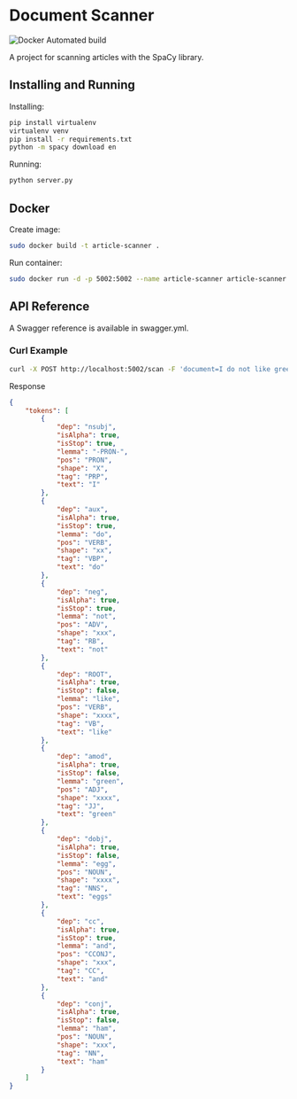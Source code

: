 # Document Scanner

![Docker Automated build](https://img.shields.io/docker/automated/richteaman/document-scanner.svg)

A project for scanning articles with the SpaCy library.

## Installing and Running

Installing:
```bash
pip install virtualenv
virtualenv venv
pip install -r requirements.txt
python -m spacy download en
```

Running:
```bash
python server.py
```

## Docker

Create image:
```bash
sudo docker build -t article-scanner .
```

Run container:
```bash
sudo docker run -d -p 5002:5002 --name article-scanner article-scanner
```

## API Reference

A Swagger reference is available in swagger.yml.

### Curl Example

```bash
curl -X POST http://localhost:5002/scan -F 'document=I do not like green eggs and ham'
```

Response
```json
{
    "tokens": [
        {
            "dep": "nsubj",
            "isAlpha": true,
            "isStop": true,
            "lemma": "-PRON-",
            "pos": "PRON",
            "shape": "X",
            "tag": "PRP",
            "text": "I"
        },
        {
            "dep": "aux",
            "isAlpha": true,
            "isStop": true,
            "lemma": "do",
            "pos": "VERB",
            "shape": "xx",
            "tag": "VBP",
            "text": "do"
        },
        {
            "dep": "neg",
            "isAlpha": true,
            "isStop": true,
            "lemma": "not",
            "pos": "ADV",
            "shape": "xxx",
            "tag": "RB",
            "text": "not"
        },
        {
            "dep": "ROOT",
            "isAlpha": true,
            "isStop": false,
            "lemma": "like",
            "pos": "VERB",
            "shape": "xxxx",
            "tag": "VB",
            "text": "like"
        },
        {
            "dep": "amod",
            "isAlpha": true,
            "isStop": false,
            "lemma": "green",
            "pos": "ADJ",
            "shape": "xxxx",
            "tag": "JJ",
            "text": "green"
        },
        {
            "dep": "dobj",
            "isAlpha": true,
            "isStop": false,
            "lemma": "egg",
            "pos": "NOUN",
            "shape": "xxxx",
            "tag": "NNS",
            "text": "eggs"
        },
        {
            "dep": "cc",
            "isAlpha": true,
            "isStop": true,
            "lemma": "and",
            "pos": "CCONJ",
            "shape": "xxx",
            "tag": "CC",
            "text": "and"
        },
        {
            "dep": "conj",
            "isAlpha": true,
            "isStop": false,
            "lemma": "ham",
            "pos": "NOUN",
            "shape": "xxx",
            "tag": "NN",
            "text": "ham"
        }
    ]
}
```